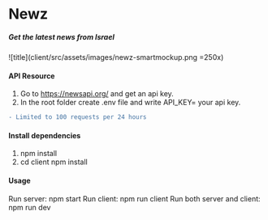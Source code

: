 # Newz
##### Get the latest news from Israel

![title](client/src/assets/images/newz-smartmockup.png =250x)


#### API Resource
1. Go to https://newsapi.org/ and get an api key.
2. In the root folder create .env file and write API_KEY= your api key.
```diff
- Limited to 100 requests per 24 hours
```


#### Install dependencies
1. npm install
2. cd client npm install

#### Usage
Run server: npm start
Run client: npm run client
Run both server and client: npm run dev


